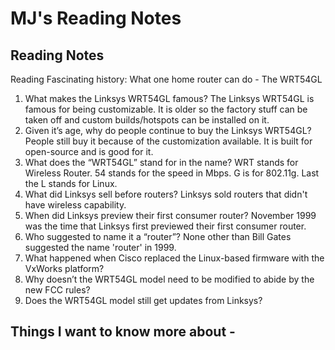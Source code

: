 # MJ's Reading Notes

## Reading Notes


Reading
Fascinating history: What one home router can do - The WRT54GL

1. What makes the Linksys WRT54GL famous? The Linksys  WRT54GL is famous for being customizable. It is older so the factory stuff can be taken off and custom builds/hotspots can be installed on it. 
2. Given it’s age, why do people continue to buy the Linksys WRT54GL? People still buy it because of the customization available. It is built for open-source and is good for it.   
3. What does the “WRT54GL” stand for in the name? WRT stands for Wireless Router. 54 stands for the speed in Mbps. G is for 802.11g. Last the L stands for Linux. 
4. What did Linksys sell before routers? Linksys sold routers that didn't have wireless capability. 
5. When did Linksys preview their first consumer router? November 1999 was the time that Linksys first previewed their first consumer router. 
6. Who suggested to name it a “router”? None other than Bill Gates suggested the name 'router' in 1999. 
7. What happened when Cisco replaced the Linux-based firmware with the VxWorks platform?
8. Why doesn’t the WRT54GL model need to be modified to abide by the new FCC rules?
9. Does the WRT54GL model still get updates from Linksys?


## Things I want to know more about -
